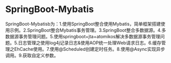 # SpringBoot-Mybatis
SpringBoot-Mybatisb为：1.使用SpringBoot整合使用Mybatis，简单框架搭建使用示例。2.SpringBoot整合Mybatis事务管理。3.SpringBoot整合多数据源。4.多数据源事务管理问题。5.使用springboot+jta+atomikos解决多数据源事务管理问题。5.日志管理之使用log4j记录日志&使用AOP统一处理Web请求日志。6.缓存管理之EhCache使用。7.使用@Scheduled创建定时任务。8.使用@Async实现异步调用。9.获取自定义参数。